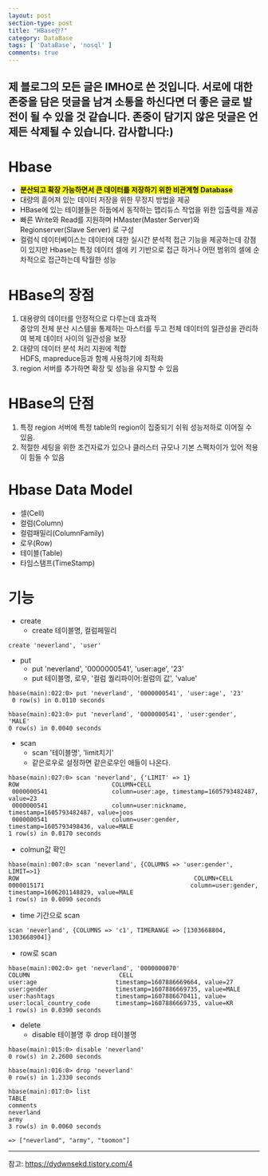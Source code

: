 ```yaml
---
layout: post
section-type: post
title: "HBase란?"
category: DataBase
tags: [ 'DataBase', 'nosql' ]
comments: true
---
```

제 블로그의 모든 글은 IMHO로 쓴 것입니다.
서로에 대한 존중을 담은 덧글을 남겨 소통을 하신다면 더 좋은 글로 발전이 될 수 있을 것 같습니다.
존중이 담기지 않은 덧글은 언제든 삭제될 수 있습니다.
감사합니다:)  
---  
# Hbase
- <span style="background-color:yellow"><b>분산되고 확장 가능하면서 큰 데이터를 저장하기 위한 비관계형 Database</b></span>
- 대량의 흩어져 있는 데이터 저장을 위한 무정지 방법을 제공
- HBase에 있는 테이블들은 하둡에서 동작하는 맵리듀스 작업을 위한 입출력을 제공
- 빠른 Write와 Read를 지원하며 HMaster(Master Server)와 Regionserver(Slave Server) 로 구성
- 컬럼식 데이터베이스는 데이터에 대한 실시간 분석적 접근 기능을 제공하는데 강점이 있지만 Hbase는 특정 데이터 셀에 키 기반으로 접근 하거나 어떤 범위의 셀에 순차적으로 접근하는데 탁월한 성능




# HBase의 장점

1. 대용량의 데이터를 안정적으로 다루는데 효과적  
   중앙의 전체 분산 시스템을 통제하는 마스터를 두고 전체 데이터의 일관성을 관리하여 복제 데이터 사이의 일관성을 보장  
2. 대량의 데이터 분석 처리 지원에 적합  
   HDFS, mapreduce등과 함께 사용하기에 최적화  
3. region 서버를 추가하면 확장 및 성능을 유지할 수 있음  




# HBase의 단점
1. 특정 region 서버에 특정 table의 region이 집중되기 쉬워 성능저하로 이어질 수 있음.
2. 적절한 세팅을 위한 조건자료가 있으나 클러스터 규모나 기본 스팩차이가 있어 적용이 힘들 수 있음




# Hbase Data Model

- 셀(Cell)
- 컬럼(Column)
- 컬럼패밀리(ColumnFamily)
- 로우(Row)
- 테이블(Table)
- 타임스탬프(TimeStamp)




# 기능
- create
  - create 테이블명, 컬럼페밀리
```
create 'neverland', 'user'
```


- put
  - put 'neverland', '0000000541', 'user:age', '23'
  - put 테이블명, 로우, '컬럼 퀄리파이어:컬럼의 값', 'value'

```
hbase(main):022:0> put 'neverland', '0000000541', 'user:age', '23'
 0 row(s) in 0.0110 seconds

hbase(main):023:0> put 'neverland', '0000000541', 'user:gender', 'MALE'
0 row(s) in 0.0040 seconds
```


- scan
  - scan '테이블명', 'limit치기'
  - 같은로우로 설정하면 같은로우인 애들이 나온다.
```
hbase(main):027:0> scan 'neverland', {'LIMIT' => 1}
ROW                          COLUMN+CELL
 0000000541                  column=user:age, timestamp=1605793482487, value=23
 0000000541                  column=user:nickname, timestamp=1605793482487, value=joos
 0000000541                  column=user:gender, timestamp=1605793498436, value=MALE
1 row(s) in 0.0170 seconds
```
  - colmun값 확인
```
hbase(main):007:0> scan 'neverland', {COLUMNS => 'user:gender', LIMIT=>1}
ROW                                                 COLUMN+CELL
0000015171                                         column=user:gender, timestamp=1606201148829, value=MALE
1 row(s) in 0.0090 seconds
```
  - time 기간으로 scan
```
scan 'neverland', {COLUMNS => 'c1', TIMERANGE => [1303668804, 1303668904]}
```
  - row로 scan
```
hbase(main):002:0> get 'neverland', '0000000070'
COLUMN                         CELL
user:age                      timestamp=1607886669664, value=27
user:gender                   timestamp=1607886669735, value=MALE
user:hashtags                 timestamp=1607886670411, value=
user:local_country_code       timestamp=1607886669735, value=KR
1 row(s) in 0.0390 seconds
```


- delete
    - disable 테이블명 후 drop 테이블명  
```
hbase(main):015:0> disable 'neverland'
0 row(s) in 2.2600 seconds

hbase(main):016:0> drop 'neverland'
0 row(s) in 1.2330 seconds

hbase(main):017:0> list
TABLE
comments
neverland
army
3 row(s) in 0.0060 seconds

=> ["neverland", "army", "toomon"]
```

---
참고: https://dydwnsekd.tistory.com/4
